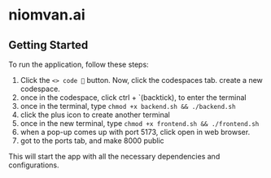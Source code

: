 # niomvan.ai

## Getting Started

To run the application, follow these steps:

1. Click the `<> code 🔻` button. Now, click the codespaces tab. create a new codespace. 
2. once in the codespace, click ctrl + `(backtick), to enter the terminal
3. once in the terminal, type `chmod +x backend.sh && ./backend.sh`
4. click the plus icon to create another terminal
5. once in the new terminal, type `chmod +x frontend.sh && ./frontend.sh`
6. when a pop-up comes up with port 5173, click open in web browser.
7. got to the ports tab, and make 8000 public

This will start the app with all the necessary dependencies and configurations.
